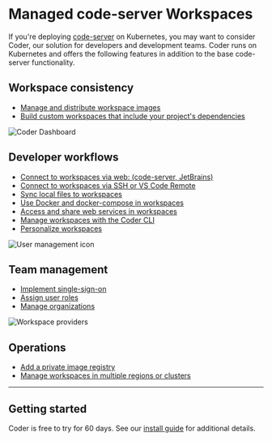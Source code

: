 # Managed code-server Workspaces

If you're deploying [code-server](https://github.com/coder/code-server) on
Kubernetes, you may want to consider Coder, our solution for developers and
development teams. Coder runs on Kubernetes and offers the following features in
addition to the base code-server functionality.

## Workspace consistency

- [Manage and distribute workspace images](https://coder.com/docs/images)
- [Build custom workspaces that include your project's dependencies](https://coder.com/docs/images/structure)

![Coder Dashboard](../../assets/guides/deployments/applications.png)

## Developer workflows

- [Connect to workspaces via web: (code-server, JetBrains)](https://coder.com/docs/workspaces/editors#jetbrains-ides-in-the-browser)
- [Connect to workspaces via SSH or VS Code Remote](https://coder.com/docs/workspaces/ssh)
- [Sync local files to workspaces](https://coder.com/docs/cli/file-sync)
- [Use Docker and docker-compose in workspaces](https://coder.com/docs/workspaces/cvms)
- [Access and share web services in workspaces](https://coder.com/docs/workspaces/devurls)
- [Manage workspaces with the Coder CLI](https://coder.com/docs/cli)
- [Personalize workspaces](https://coder.com/docs/workspaces/personalization)

![User management icon](../../assets/guides/deployments/manage-users.png)

## Team management

- [Implement single-sign-on](https://coder.com/docs/admin/access-control#openid-connect)
- [Assign user roles](https://coder.com/docs/admin/access-control/user-roles)
- [Manage organizations](https://coder.com/docs/admin/access-control/organizations)

![Workspace providers](../../assets/admin/workspace-providers-admin.png)

## Operations

- [Add a private image registry](https://coder.com/docs/admin/registries)
- [Manage workspaces in multiple regions or clusters](https://coder.com/docs/admin/workspace-management/workspace-providers)

<hr />

## Getting started

Coder is free to try for 60 days. See our
[install guide](https://coder.com/docs/setup) for additional details.
